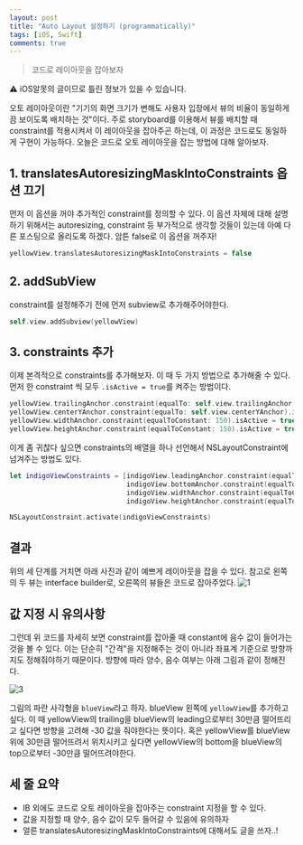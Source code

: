 ```yaml
---
layout: post
title: "Auto Layout 설정하기 (programmatically)"
tags: [iOS, Swift]
comments: true
---
```


> 코드로 레이아웃을 잡아보자  

⚠ iOS알못의 글이므로 틀린 정보가 있을 수 있습니다.  

오토 레이아웃이란 "기기의 화면 크기가 변해도 사용자 입장에서 뷰의 비율이 동일하게끔 보이도록 배치하는 것"이다. 주로 storyboard를 이용해서 뷰를 배치할 때 constraint를 적용시켜서 이 레이아웃을 잡아주곤 하는데, 이 과정은 코드로도 동일하게 구현이 가능하다. 오늘은 코드로 오토 레이아웃을 잡는 방법에 대해 알아보자.

## 1. translatesAutoresizingMaskIntoConstraints 옵션 끄기

먼저 이 옵션을 꺼야 추가적인 constraint를 정의할 수 있다. 이 옵션 자체에 대해 설명하기 위해서는  autoresizing, constraint 등 부가적으로 생각할 것들이 있는데 아예 다른 포스팅으로 올리도록 하겠다. 암튼 false로 이 옵션을 꺼주자!

```swift
yellowView.translatesAutoresizingMaskIntoConstraints = false
```

## 2. addSubView

constraint를 설정해주기 전에 먼저 subview로 추가해주어야한다.

```swift
self.view.addSubview(yellowView)
```

## 3. constraints 추가

이제 본격적으로 constraints를 추가해보자. 이 때 두 가지 방법으로 추가해줄 수 있다. 먼저 한 constraint 씩 모두 `.isActive = true`를 켜주는 방법이다.

```swift
yellowView.trailingAnchor.constraint(equalTo: self.view.trailingAnchor, constant: -30).isActive = true
yellowView.centerYAnchor.constraint(equalTo: self.view.centerYAnchor).isActive = true
yellowView.widthAnchor.constraint(equalToConstant: 150).isActive = true
yellowView.heightAnchor.constraint(equalToConstant: 150).isActive = true
```

이게 좀 귀찮다 싶으면 constraints의 배열을 하나 선언해서 NSLayoutConstraint에 넘겨주는 방법도 있다.

```swift
let indigoViewConstraints = [indigoView.leadingAnchor.constraint(equalTo: yellowView.leadingAnchor),
                             indigoView.bottomAnchor.constraint(equalTo: yellowView.topAnchor, constant: -30),
                             indigoView.widthAnchor.constraint(equalToConstant: 150),
                             indigoView.heightAnchor.constraint(equalToConstant: 150)]

NSLayoutConstraint.activate(indigoViewConstraints)
```

## 결과

위의 세 단계를 거치면 아래 사진과 같이 예쁘게 레이아웃을 잡을 수 있다. 참고로 왼쪽의 두 뷰는 interface builder로, 오른쪽의 뷰들은 코드로 잡아주었다.
![1](https://user-images.githubusercontent.com/35067611/105939693-10a03980-609d-11eb-8db6-3b1f1df74192.png)

## 값 지정 시 유의사항

그런데 위 코드를 자세히 보면 constraint를 잡아줄 때 constant에 음수 값이 들어가는 것을 볼 수 있다. 이는 단순히 "간격"을 지정해주는 것이 아니라 좌표계 기준으로 방향까지도 정해줘야하기 때문이다. 방향에 따라 양수, 음수 여부는 아래 그림과 같이 정해진다.

![3](https://user-images.githubusercontent.com/35067611/105939713-1564ed80-609d-11eb-8f41-61dcdbc6028c.png)

그림의 파란 사각형을 `blueView`라고 하자. blueView 왼쪽에 `yellowView`를 추가하고 싶다. 이 때 yellowView의 trailing을 blueView의 leading으로부터 30만큼 떨어뜨리고 싶다면 방향을 고려해 -30 값을 줘야한다는 뜻이다. 혹은 yellowView를 blueView 위에 30만큼 떨어뜨려서 위치시키고 싶다면 yellowView의 bottom을 blueView의 top으로부터 -30만큼 떨어뜨려야한다.

## 세 줄 요약

- IB 외에도 코드로 오토 레이아웃을 잡아주는 constraint 지정을 할 수 있다.
- 값을 지정할 때 양수, 음수 값이 모두 들어갈 수 있음에 유의하자
- 얼른 translatesAutoresizingMaskIntoConstraints에 대해서도 글을 쓰자..!
